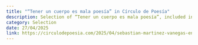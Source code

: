 ```yaml
---
title: "“Tener un cuerpo es mala poesía” in Círculo de Poesía"
description: Selection of “Tener un cuerpo es mala poesía”, included in the dossier La poesía te quiere vivo of new Colombian poetry, prepared by Alejo Morales, and published in the magazine Círculo de Poesía.
category: Selection
date: 27/04/2025
link: https://circulodepoesia.com/2025/04/sebastian-martinez-vanegas-en-la-poesia-te-quiere-vivo/
---
```

